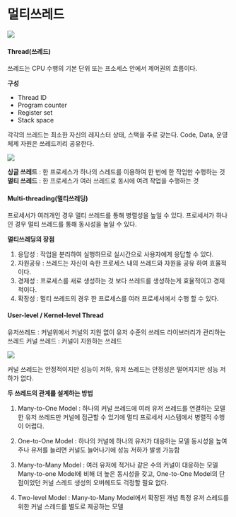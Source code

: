 # 멀티쓰레드
![](https://velog.velcdn.com/images/i-am-jiwon/post/7b4f97b7-ee77-48a0-aff9-344c4dcaf111/image.png)

#### Thread(쓰레드)
쓰레드는 CPU 수행의 기본 단위 또는 프소세스 안에서 제어권의 흐름이다.


**구성**
- Thread ID
- Program counter
- Register set
- Stack space

각각의 쓰레드는 최소한 자신의 레지스터 상태, 스택을 주로 갖는다.
Code, Data, 운영체제 자원은 쓰레드끼리 공유한다.

![](https://velog.velcdn.com/images/i-am-jiwon/post/5a4cd431-d2c1-4716-b75a-d03d90deee02/image.png)

**싱글 쓰레드** : 한 프로세스가 하나의 스레드를 이용하여 한 번에 한 작업만 수행하는 것
**멀티 쓰레드** : 한 프로세스가 여러 쓰레드로 동시에 여려 작업을 수행하는 것

#### Multi-threading(멀티쓰레딩)
프로세서가 여러개인 경우 멀티 쓰레드를 통해 병렬성을 높일 수 있다.
프로세서가 하나인 경우 멀티 쓰레드를 통해 동시성을 높일 수 있다.

**멀티쓰레딩의 장점**
1. 응답성 : 작업을 분리하여 실행하므로 실시간으로 사용자에게 응답할 수 있다.
2. 자원공유 : 쓰레드는 자신이 속한 프로세스 내의 쓰레드와 자원을 공유 하여 효율적이다.
3. 경제성 : 프로세스를 새로 생성하는 것 보다 쓰레드를 생성하는게 효율적이고 경제적이다.
4. 확장성 : 멀티 쓰레드의 경우 한 프로세스를 여러 프로세서에서 수행 할 수 있다.

#### User-level / Kernel-level Thread
유저쓰레드 : 커널위에서 커널의 지원 없이 유저 수준의 쓰레드 라이브러리가 관리하는 쓰레드
커널 쓰레드 : 커널이 지원하는 쓰레드

![](https://velog.velcdn.com/images/i-am-jiwon/post/0163770b-571e-4184-a990-cb8b5e84edbd/image.png)

커널 쓰레드는 안정적이지만 성능이 저하, 유저 쓰레드는 안정성은 떨어지지만 성능 저하가 없다.

**두 쓰레드의 관계를 설계하는 방법**

1. Many-to-One Model : 하나의 커널 쓰레드에 여러 유저 쓰레드를 연결하는 모델
한 유저 쓰레드만 커널에 접근할 수 있기에 멀티 프로세서 시스템에서 병렬적 수행이 어렵다.

2. One-to-One Model : 하나의 커널에 하나의 유저가 대응하는 모델
동시성을 높여주나 유저를 늘리면 커널도 늘어나기에 성능 저하가 발생 가능함

3. Many-to-Many Model : 여러 유저에 적거나 같은 수의 커널이 대응하는 모델
Many-to-one Model에 비해 더 높은 동시성을 갖고, One-to-One Model의 단점이었던 커널 스레드 생성의 오버헤드도 걱정할 필요 없다. 

4. Two-level Model : Many-to-Many Model에서 확장된 개념
특정 유저 스레드를 위한 커널 스레드를 별도로 제공하는 모델

